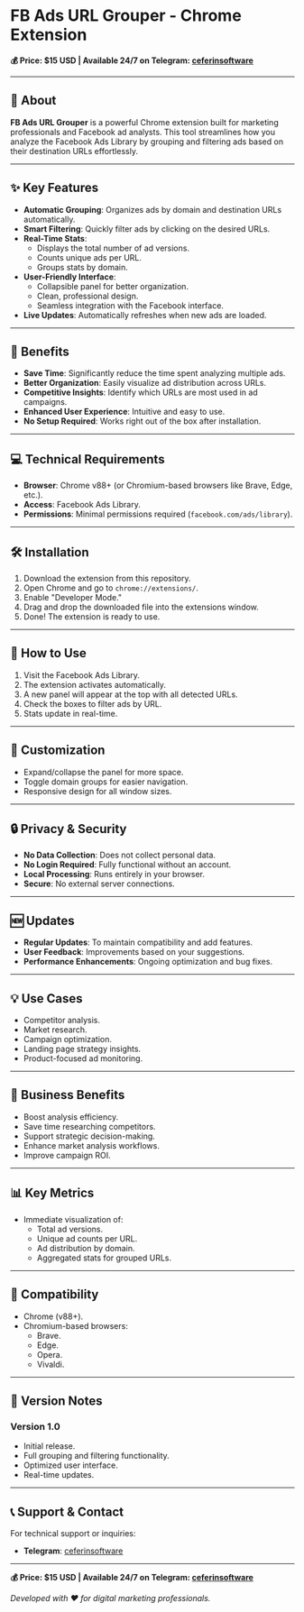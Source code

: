 # FB Ads URL Grouper - Chrome Extension  

**💰 Price: $15 USD | Available 24/7 on Telegram: [ceferinsoftware](https://t.me/ceferinsoftware)**  

---

## 🎯 About  

**FB Ads URL Grouper** is a powerful Chrome extension built for marketing professionals and Facebook ad analysts. This tool streamlines how you analyze the Facebook Ads Library by grouping and filtering ads based on their destination URLs effortlessly.  

---

## ✨ Key Features  

- **Automatic Grouping**: Organizes ads by domain and destination URLs automatically.  
- **Smart Filtering**: Quickly filter ads by clicking on the desired URLs.  
- **Real-Time Stats**:  
  - Displays the total number of ad versions.  
  - Counts unique ads per URL.  
  - Groups stats by domain.  
- **User-Friendly Interface**:  
  - Collapsible panel for better organization.  
  - Clean, professional design.  
  - Seamless integration with the Facebook interface.  
- **Live Updates**: Automatically refreshes when new ads are loaded.  

---

## 🚀 Benefits  

- **Save Time**: Significantly reduce the time spent analyzing multiple ads.  
- **Better Organization**: Easily visualize ad distribution across URLs.  
- **Competitive Insights**: Identify which URLs are most used in ad campaigns.  
- **Enhanced User Experience**: Intuitive and easy to use.  
- **No Setup Required**: Works right out of the box after installation.  

---

## 💻 Technical Requirements  

- **Browser**: Chrome v88+ (or Chromium-based browsers like Brave, Edge, etc.).  
- **Access**: Facebook Ads Library.  
- **Permissions**: Minimal permissions required (`facebook.com/ads/library`).  

---

## 🛠️ Installation  

1. Download the extension from this repository.  
2. Open Chrome and go to `chrome://extensions/`.  
3. Enable "Developer Mode."  
4. Drag and drop the downloaded file into the extensions window.  
5. Done! The extension is ready to use.  

---

## 📖 How to Use  

1. Visit the Facebook Ads Library.  
2. The extension activates automatically.  
3. A new panel will appear at the top with all detected URLs.  
4. Check the boxes to filter ads by URL.  
5. Stats update in real-time.  

---

## 🎨 Customization  

- Expand/collapse the panel for more space.  
- Toggle domain groups for easier navigation.  
- Responsive design for all window sizes.  

---

## 🔒 Privacy & Security  

- **No Data Collection**: Does not collect personal data.  
- **No Login Required**: Fully functional without an account.  
- **Local Processing**: Runs entirely in your browser.  
- **Secure**: No external server connections.  

---

## 🆕 Updates  

- **Regular Updates**: To maintain compatibility and add features.  
- **User Feedback**: Improvements based on your suggestions.  
- **Performance Enhancements**: Ongoing optimization and bug fixes.  

---

## 💡 Use Cases  

- Competitor analysis.  
- Market research.  
- Campaign optimization.  
- Landing page strategy insights.  
- Product-focused ad monitoring.  

---

## 🌟 Business Benefits  

- Boost analysis efficiency.  
- Save time researching competitors.  
- Support strategic decision-making.  
- Enhance market analysis workflows.  
- Improve campaign ROI.  

---

## 📊 Key Metrics  

- Immediate visualization of:  
  - Total ad versions.  
  - Unique ad counts per URL.  
  - Ad distribution by domain.  
  - Aggregated stats for grouped URLs.  

---

## 🔄 Compatibility  

- Chrome (v88+).  
- Chromium-based browsers:  
  - Brave.  
  - Edge.  
  - Opera.  
  - Vivaldi.  

---

## 📝 Version Notes  

### Version 1.0  
- Initial release.  
- Full grouping and filtering functionality.  
- Optimized user interface.  
- Real-time updates.  

---

## 📞 Support & Contact  

For technical support or inquiries:  
- **Telegram**: [ceferinsoftware](https://t.me/ceferinsoftware)  

---

**💰 Price: $15 USD | Available 24/7 on Telegram: [ceferinsoftware](https://t.me/ceferinsoftware)**  

*Developed with ❤️ for digital marketing professionals.*  
